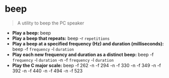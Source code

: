 # beep
> A utility to beep the PC speaker
- **Play a beep:**
beep
- **Play a beep that repeats:**
beep -r `repetitions`
- **Play a beep at a specified frequency (Hz) and duration (milliseconds):**
beep -f `frequency` -l `duration`
- **Play each new frequency and duration as a distinct beep:**
beep -f `frequency` -l `duration` -n -f `frequency` -l `duration`
- **Play the C major scale:**
beep -f 262 -n -f 294 -n -f 330 -n -f 349 -n -f 392 -n -f 440 -n -f 494 -n -f 523
